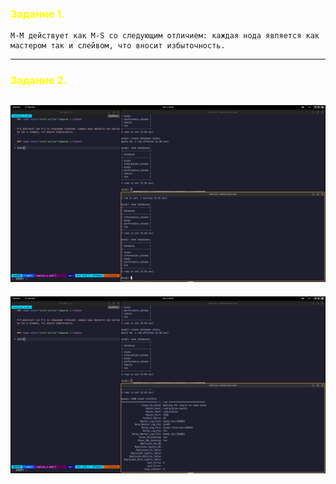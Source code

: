 ### <span style="color:yellow">Задание 1.</span>

```
M-M действует как M-S со следующим отличием: каждая нода является как мастером так и слейвом, что вносит избыточность. 
```
---
### <span style="color:yellow">Задание 2.</span>

![](/Database/img/replica_1.png)
---
![](/Database/img/replica_2.png)
